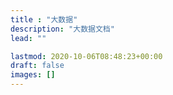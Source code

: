 ```yaml
---
title : "大数据"
description: "大数据文档"
lead: ""

lastmod: 2020-10-06T08:48:23+00:00
draft: false
images: []
---
```

